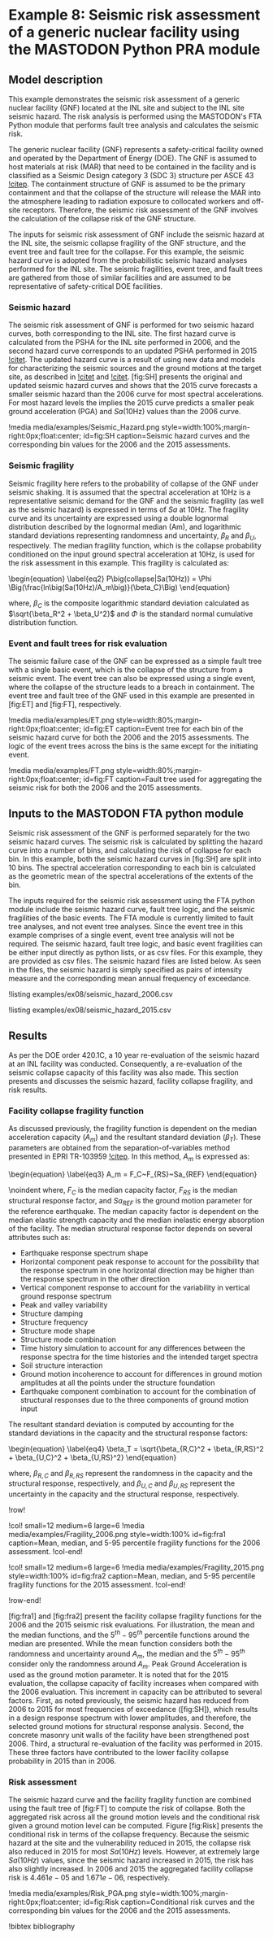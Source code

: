 # Example 8: Seismic risk assessment of a generic nuclear facility using the MASTODON Python PRA module

## Model description

This example demonstrates the seismic risk assessment of a generic nuclear facility (GNF) located at the
INL site and subject to the INL site seismic hazard. The risk analysis is performed using the MASTODON's
FTA Python module that performs fault tree analysis and calculates the seismic risk.

The generic nuclear facility (GNF) represents a safety-critical facility owned and
operated by the Department of Energy (DOE). The GNF is assumed to host materials at risk (MAR) that
need to be contained in the facility and is classified as a Seismic Design category 3 (SDC 3) structure
per ASCE 43 [!citep](asce43-05). The containment structure of GNF is assumed to be the
primary containment and that the collapse of the structure will release the MAR
into the atmosphere leading to radiation exposure to collocated workers and off-site
receptors. Therefore, the seismic risk assessment of the GNF involves the calculation
of the collapse risk of the GNF structure.

The inputs for seismic risk assessment of GNF include the seismic hazard at the INL
site, the seismic collapse fragility of the GNF structure, and the event tree and
fault tree for the collapse. For this example, the seismic hazard curve is adopted
from the probabilistic seismic hazard analyses performed for the INL site. The
seismic fragilities, event tree, and fault trees are gathered from those of similar
facilities and are assumed to be representative of safety-critical DOE facilities.

### Seismic hazard

The seismic risk assessment of GNF is performed for two seismic hazard curves, both
corresponding to the INL site. The first hazard curve is calculated from the PSHA for
the INL site performed in 2006, and the second hazard curve corresponds to an updated
PSHA performed in 2015 [!citet](inl-ext-16-37751). The updated hazard curve is a result of using
new data and models for characterizing the seismic sources and the ground motions
at the target site, as described in [!citet](Payne2017b) and [!citet](Payne2017).
[fig:SH] presents the original and updated seismic hazard curves and shows that
the 2015 curve forecasts a smaller seismic hazard than the 2006 curve for most
spectral accelerations. For most hazard levels the implies the 2015 curve predicts
a smaller peak ground acceleration (PGA) and $Sa$(10Hz) values than the 2006 curve.

!media media/examples/Seismic_Hazard.png
       style=width:100%;margin-right:0px;float:center;
       id=fig:SH
       caption=Seismic hazard curves and the corresponding bin values for the 2006 and the 2015 assessments.

### Seismic fragility

Seismic fragility here refers to the probability of collapse of the GNF under
seismic shaking. It is assumed that the spectral acceleration at 10Hz is a
representative seismic demand for the GNF and the seismic fragility (as well as
the seismic hazard) is expressed in terms of $Sa$ at 10Hz. The fragility curve
and its uncertainty are expressed using a double lognormal distribution described
by the lognormal median (Am), and logarithmic standard deviations representing randomness
and uncertainty, $\beta_R$ and $\beta_U$, respectively. The median fragility
function, which is the collapse probability conditioned on the input ground spectral
acceleration at 10Hz, is used for the risk assessment in this example. This fragility
is calculated as:

\begin{equation}
\label{eq2}
P\big(collapse|Sa(10Hz)) = \Phi \Big(\frac{ln\big(Sa(10Hz)/A_m\big)}{\beta_C}\Big)
\end{equation}

where, $\beta_C$ is the composite logarithmic standard deviation calculated as $\sqrt{\beta_R^2 + \beta_U^2}$
and $\Phi$ is the standard normal cumulative distribution function.

### Event and fault trees for risk evaluation

The seismic failure case of the GNF can be expressed as a simple fault tree with
a single basic event, which is the collapse of the structure from a seismic event.
The event tree can also be expressed using a single event, where the collapse of
the structure leads to a breach in containment. The event tree and fault tree of
the GNF used in this example are presented in [fig:ET] and [fig:FT], respectively.

!media media/examples/ET.png
       style=width:80%;margin-right:0px;float:center;
       id=fig:ET
       caption=Event tree for each bin of the seismic hazard curve for both the 2006 and the 2015 assessments. The logic of the event trees across the bins is the same except for the initiating event.

!media media/examples/FT.png
       style=width:80%;margin-right:0px;float:center;
       id=fig:FT
       caption=Fault tree used for aggregating the seismic risk for both the 2006 and the 2015 assessments.

## Inputs to the MASTODON FTA python module

Seismic risk assessment of the GNF is performed separately for the two seismic
hazard curves. The seismic risk is calculated by splitting the hazard curve into
a number of bins, and calculating the risk of collapse for each bin. In this
example, both the seismic hazard curves in [fig:SH] are split into 10 bins. The
spectral acceleration corresponding to each bin is calculated as the geometric
mean of the spectral accelerations of the extents of the bin.

The inputs required for the seismic risk assessment using the FTA python module
include the seismic hazard curve, fault tree logic, and the seismic fragilities
of the basic events. The FTA module is currently limited to fault tree analyses,
and not event tree analyses. Since the event tree in this example comprises of a
single event, event tree analysis will not be required. The seismic hazard,
fault tree logic, and basic event fragilities can be either input directly as
python lists, or as csv files. For this example, they are provided as csv files.
The seismic hazard files are listed below. As seen in the files, the seismic
hazard is simply specified as pairs of intensity measure and the corresponding
mean annual frequency of exceedance.

!listing examples/ex08/seismic_hazard_2006.csv

!listing examples/ex08/seismic_hazard_2015.csv



## Results

As per the DOE order 420.1C, a 10 year re-evaluation of the seismic hazard at an
INL facility was conducted. Consequently, a re-evaluation of the seismic collapse
capacity of this facility was also made. This section presents and discusses the
seismic hazard, facility collapse fragility, and risk results.



### Facility collapse fragility function

As discussed previously, the fragility function is dependent on the median acceleration
capacity $(A_m)$ and the resultant standard deviation $(\beta_T)$. These parameters
are obtained from the separation-of-variables method presented in EPRI TR-103959
[!citep](EPRI2018). In this method, $A_m$ is expressed as:

\begin{equation}
\label{eq3}
A_m = F_C~F_{RS}~Sa_{REF}
\end{equation}

\noindent where, $F_C$ is the median capacity factor, $F_{RS}$ is the median structural
response factor, and $Sa_{REF}$ is the ground motion parameter for the reference
earthquake. The median capacity factor is dependent on the median elastic strength
capacity and the median inelastic energy absorption of the facility. The median
structural response factor depends on several attributes such as:

- Earthquake response spectrum shape
- Horizontal component peak response to account for the possibility that the response spectrum in one horizontal direction may be higher than the response spectrum in the other direction
- Vertical component response to account for the variability in vertical ground response spectrum
- Peak and valley variability
- Structure damping
- Structure frequency
- Structure mode shape
- Structure mode combination
- Time history simulation to account for any differences between the response spectra for the time histories and the intended target spectra
- Soil structure interaction
- Ground motion incoherence to account for differences in ground motion amplitudes at all the points under the structure foundation
- Earthquake component combination to account for the combination of structural responses due to the three components of ground motion input

The resultant standard deviation is computed by accounting for the standard deviations
in the capacity and the structural response factors:

\begin{equation}
\label{eq4}
\beta_T = \sqrt{\beta_{R,C}^2 + \beta_{R,RS}^2 + \beta_{U,C}^2 + \beta_{U,RS}^2}
\end{equation}

where, $\beta_{R,C}$ and $\beta_{R,RS}$ represent the randomness in the capacity
and the structural response, respectively, and $\beta_{U,C}$ and $\beta_{U,RS}$
represent the uncertainty in the capacity and the structural response, respectively.

!row!

!col! small=12 medium=6 large=6
!media media/examples/Fragility_2006.png
       style=width:100% id=fig:fra1
       caption=Mean, median, and 5-95 percentile fragility functions for the 2006 assessment.
!col-end!

!col! small=12 medium=6 large=6
!media media/examples/Fragility_2015.png
       style=width:100% id=fig:fra2
       caption=Mean, median, and 5-95 percentile fragility functions for the 2015 assessment.
!col-end!

!row-end!

[fig:fra1] and [fig:fra2] present the facility collapse fragility functions for
the 2006 and the 2015 seismic risk evaluations. For illustration, the mean and the
median functions, and the $5^{th}-95^{th}$ percentile functions around the median
are presented. While the mean function considers both the randomness and uncertainty
around $A_m$, the median and the $5^{th}-95^{th}$ consider only the randomness around
$A_m$. Peak Ground Acceleration is used as the ground motion parameter. It is noted
that for the 2015 evaluation, the collapse capacity of facility increases when compared
with the 2006 evaluation. This increment in capacity can be attributed to several
factors. First, as noted previously, the seismic hazard has reduced from 2006 to 2015
for most frequencies of exceedance ([fig:SH]), which results in a design response
spectrum with lower amplitudes, and therefore, the selected ground motions for structural
response analysis. Second, the concrete masonry unit walls of the facility have been
strengthened post 2006. Third, a structural re-evaluation of the facility was performed
in 2015. These three factors have contributed to the lower facility collapse probability
in 2015 than in 2006.      

### Risk assessment

The seismic hazard curve and the facility fragility function are combined using the
fault tree of [fig:FT] to compute the risk of collapse. Both the aggregated
risk across all the ground motion levels and the conditional risk given a ground motion
level can be computed. Figure [fig:Risk] presents the conditional risk in terms of
the collapse frequency. Because the seismic hazard at the site and the vulnerability
reduced in 2015, the collapse risk also reduced in 2015 for most $Sa(10Hz)$ levels.
However, at extremely large $Sa(10Hz)$ values, since the seismic hazard increased
in 2015, the risk has also slightly increased. In 2006 and 2015 the aggregated facility
collapse risk is $4.461e-05$ and $1.671e-06$, respectively.

!media media/examples/Risk_PGA.png
       style=width:100%;margin-right:0px;float:center;
       id=fig:Risk
       caption=Conditional risk curves and the corresponding bin values for the 2006 and the 2015 assessments.


!bibtex bibliography
